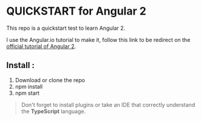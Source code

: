 # QUICKSTART for Angular 2

This repo is a quickstart test to learn Angular 2.

I use the Angular.io tutorial to make it, follow this link to be redirect on the [official tutorial of Angular 2](https://angular.io/docs/ts/latest/tutorial/).

## Install :

1. Download or clone the repo
2. npm install
3. npm start


> Don't forget to install plugins or take an IDE that correctly understand the **TypeScript** language.
